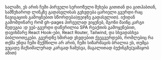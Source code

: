 სალამი, ეს არის ჩემი პირველი სერიოზული შეხება გითთან და გითჰაბთან, სამწუხაროდ ლინკზე გადასვლისას გვხვდება ცარიელი გვერდი რაც ნავიგაციის გამოყნებით სწორდება(ფეიჯზე გადასვლით). იქიდან გამომდინარე რომ gh-pages პირველად ვიყენებ, მგონი მაინც კარგი შედეგია :დ
ვებ-გვერდი დაწერილია SPA რეაქთის გამოყენებით, დავიხმარე React Hook-ები, React Router, Tailwind, და სხვადასხვა ბიბლიოთეკები. გვერდზე ხშირად ვხვდებით ქვეგვერდებს, რომლებიც რა თქმა უნდა ჩემი შექმნილი არ არის, ჩემი სიზარმაცის ბრალია ეს, თუმცა ვეცადე მაქსიმალურად კარგად ჩამესვა, მაგალითად ბუქინგზე(ვამაყობ ამით) 
